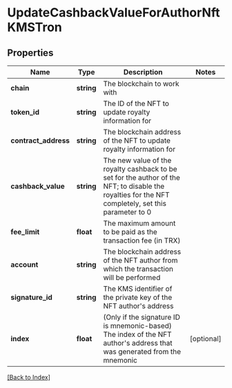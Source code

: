 # UpdateCashbackValueForAuthorNftKMSTron

## Properties

Name | Type | Description | Notes
------------ | ------------- | ------------- | -------------
**chain** | **string** | The blockchain to work with |
**token_id** | **string** | The ID of the NFT to update royalty information for |
**contract_address** | **string** | The blockchain address of the NFT to update royalty information for |
**cashback_value** | **string** | The new value of the royalty cashback to be set for the author of the NFT; to disable the royalties for the NFT completely, set this parameter to 0 |
**fee_limit** | **float** | The maximum amount to be paid as the transaction fee (in TRX) |
**account** | **string** | The blockchain address of the NFT author from which the transaction will be performed |
**signature_id** | **string** | The KMS identifier of the private key of the NFT author's address |
**index** | **float** | (Only if the signature ID is mnemonic-based) The index of the NFT author's address that was generated from the mnemonic | [optional]

[[Back to Index]](../index.md)
